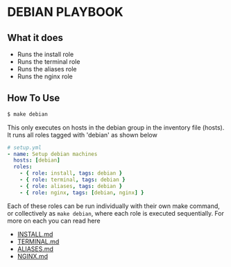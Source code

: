 # DEBIAN PLAYBOOK

## What it does

* Runs the install role
* Runs the terminal role
* Runs the aliases role
* Runs the nginx role

## How To Use

```bash
$ make debian
```

This only executes on hosts in the debian group in the inventory file (hosts). It runs all roles tagged with 'debian' as shown below

```yml
# setup.yml
- name: Setup debian machines
  hosts: [debian]
  roles:
    - { role: install, tags: debian }
    - { role: terminal, tags: debian }
    - { role: aliases, tags: debian }
    - { role: nginx, tags: [debian, nginx] }
```

Each of these roles can be run individually with their own make command, or collectively as `make debian`, where each role is executed sequentially. For more on each you can read here

* [INSTALL.md](INSTALL.md)
* [TERMINAL.md](TERMINAL.md)
* [ALIASES.md](ALIASES.md)
* [NGINX.md](NGINX.md)
